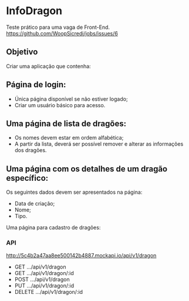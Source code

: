 # InfoDragon
Teste prático para uma vaga de Front-End.
https://github.com/WoopSicredi/jobs/issues/6

## Objetivo
Criar uma aplicação que contenha​:

## Página de login:
+ Única página disponível se não estiver logado;
+ Criar um usuário básico para acesso.

## Uma página de lista de dragões:
+ Os nomes devem estar em ordem alfabética;
+ A partir da lista, deverá ser possível remover e alterar as informações dos dragões.

## Uma página com os detalhes de um dragão específico:
Os seguintes dados devem ser apresentados na página:
+ Data de criação;
+ Nome;
+ Tipo.

Uma página para cadastro de dragões:


### API
http://5c4b2a47aa8ee500142b4887.mockapi.io/api/v1/dragon

+ GET .../api/v1/dragon
+ GET .../api/v1/dragon/:id
+ POST .../api/v1/dragon
+ PUT .../api/v1/dragon/:id
+ DELETE .../api/v1/dragon/:id